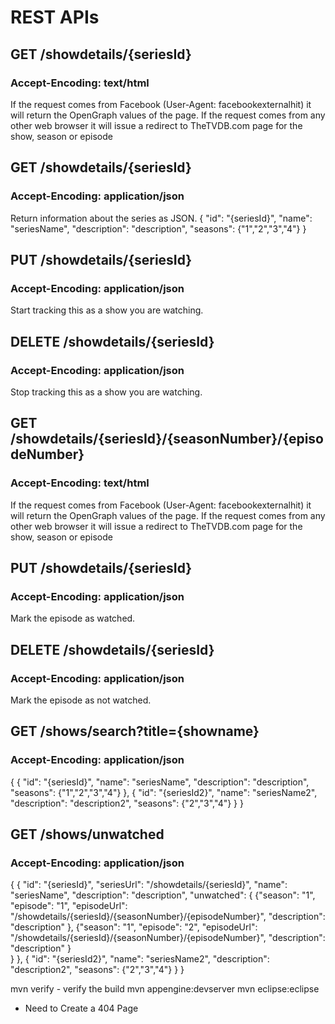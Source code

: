 # REST APIs

## GET /showdetails/{seriesId}
### Accept-Encoding: text/html

If the request comes from Facebook (User-Agent: facebookexternalhit) it
will return the OpenGraph values of the page.  If the request comes from
any other web browser it will issue a redirect to TheTVDB.com page
for the show, season or episode 

## GET /showdetails/{seriesId}
### Accept-Encoding: application/json

Return information about the series as JSON.
  {
    "id": "{seriesId}",
    "name": "seriesName",
    "description": "description",
    "seasons": {"1","2","3","4"}
  }


## PUT /showdetails/{seriesId}
### Accept-Encoding: application/json

Start tracking this as a show you are watching.

## DELETE /showdetails/{seriesId}
### Accept-Encoding: application/json

Stop tracking this as a show you are watching.

## GET /showdetails/{seriesId}/{seasonNumber}/{episodeNumber}
### Accept-Encoding: text/html

If the request comes from Facebook (User-Agent: facebookexternalhit) it
will return the OpenGraph values of the page.  If the request comes from
any other web browser it will issue a redirect to TheTVDB.com page
for the show, season or episode  

## PUT /showdetails/{seriesId}
### Accept-Encoding: application/json

Mark the episode as watched.

## DELETE /showdetails/{seriesId}
### Accept-Encoding: application/json

Mark the episode as not watched.

## GET /shows/search?title={showname}
### Accept-Encoding: application/json

{
  {
    "id": "{seriesId}",
    "name": "seriesName",
    "description": "description",
    "seasons": {"1","2","3","4"}
  },
  {
    "id": "{seriesId2}",
    "name": "seriesName2",
    "description": "description2",
    "seasons": {"2","3","4"}
  }
}

## GET /shows/unwatched
### Accept-Encoding: application/json

{
  {
    "id": "{seriesId}",
    "seriesUrl": "/showdetails/{seriesId}",
    "name": "seriesName",
    "description": "description",
    "unwatched": {
      {"season": "1",
       "episode": "1",
       "episodeUrl": "/showdetails/{seriesId}/{seasonNumber}/{episodeNumber}",
       "description": "description"
      },
      {"season": "1",
       "episode": "2",
       "episodeUrl": "/showdetails/{seriesId}/{seasonNumber}/{episodeNumber}",
       "description": "description"
      }      
    }
  },
  {
    "id": "{seriesId2}",
    "name": "seriesName2",
    "description": "description2",
    "seasons": {"2","3","4"}
  }
}


mvn verify - verify the build
 mvn appengine:devserver
mvn eclipse:eclipse

* Need to Create a 404 Page



